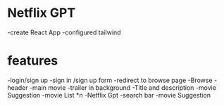 # Netflix GPT

-create React App
-configured tailwind



# features
-login/sign up
    -sign in /sign up form
    -redirect to browse page
-Browse
    -header
    -main movie
       -trailer in background
       -Title and description
       -movie Suggestion
         -movie List *n
-Netflix Gpt
        -search bar
        -movie Suggestion


